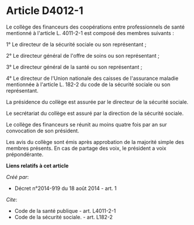 # Article D4012-1

Le collège des financeurs des coopérations entre professionnels de santé mentionné à l'article L. 4011-2-1 est composé des
membres suivants : 

1° Le directeur de la sécurité sociale ou son représentant ; 

2° Le directeur général de l'offre de soins ou son représentant ; 

3° Le directeur général de la santé ou son représentant ; 

4° Le directeur de l'Union nationale des caisses de l'assurance maladie mentionnée à l'article L. 182-2 du code de la
sécurité sociale ou son représentant. 

La présidence du collège est assurée par le directeur de la sécurité sociale. 

Le secrétariat du collège est assuré par la direction de la sécurité sociale. 

Le collège des financeurs se réunit au moins quatre fois par an sur convocation de son président. 

Les avis du collège sont émis après approbation de la majorité simple des membres présents. En cas de partage des voix, le
président a voix prépondérante.

**Liens relatifs à cet article**

_Créé par_:

  - Décret n°2014-919 du 18 août 2014 - art. 1

_Cite_:

  - Code de la santé publique - art. L4011-2-1
  - Code de la sécurité sociale. - art. L182-2
